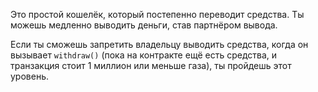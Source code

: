 Это простой кошелёк, который постепенно переводит средства. Ты можешь медленно выводить деньги, став партнёром вывода.

Если ты сможешь запретить владельцу выводить средства, когда он вызывает `withdraw()` (пока на контракте ещё есть средства, и транзакция стоит 1 миллион или меньше газа), ты пройдешь этот уровень.

